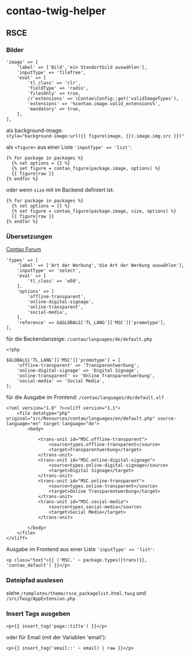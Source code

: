 # contao-twig-helper  
## RSCE  

### Bilder
```
'image' => [
    'label' => ['Bild','ein Standortbild auswählen'],
    'inputType' => 'fileTree',
    'eval' => [
        'tl_class' => 'clr',
        'fieldType' => 'radio',
        'filesOnly' => true,
        //'extensions' => \Contao\Config::get('validImageTypes'),
        'extensions' => '%contao.image.valid_extensions%',
        'mandatory' => true,
    ],
],  
```
als background-image:  
`style="background-image:url({{ figure(image, {}).image.img.src }})"`  

als `<figure>` aus einer Liste `'inputType' => 'list'`:  
```
{% for package in packages %}
  {% set options = {} %}
  {% set figure = contao_figure(package.image, options) %}
  {{ figure|raw }}
{% endfor %}
```
oder wenn `size` mit im Backend definiert ist:  
```
{% for package in packages %}
  {% set options = {} %}
  {% set figure = contao_figure(package.image, size, options) %}
  {{ figure|raw }}
{% endfor %}
```  

### Übersetzungen  
[Contao Forum](https://community.contao.org/de/showthread.php?86761-rsce_mytemplate-html-twig-%C3%9Cbersetzung-ausgeben)  
```
'types' => [
    'label' => ['Art der Werbung','die Art der Werbung auswählen'],
    'inputType' => 'select',
    'eval' => [
        'tl_class' => 'w50',
    ],
    'options' => [
        'offline-transparent',
        'online-digital-signage',
        'online-transparent',
        'social-media',
    ],
    'reference' => &$GLOBALS['TL_LANG']['MSC']['promotype'],
],
```
für die Backendanzeige: `/contao/languages/de/default.php`  
```
<?php

$GLOBALS['TL_LANG']['MSC']['promotype'] = [
    'offline-transparent' => 'Transparentwerbung',
    'online-digital-signage' => 'Digital Signage',
    'online-transparent' => 'Online Transparentwerbung',
    'social-media' => 'Social Media',
];
```
für die Ausgabe im Frontend: `/contao/languages/de/default.xlf`   
```
<?xml version="1.0" ?><xliff version="1.1">
    <file datatype="php" original="src/Resources/contao/languages/en/default.php" source-language="en" target-language="de">
        <body>

            <trans-unit id="MSC.offline-transparent">
                <source>types.offline-transparent</source>
                <target>Transparentwerbung</target>
            </trans-unit>        
            <trans-unit id="MSC.online-digital-signage">
                <source>types.online-digital-signage</source>
                <target>Digital Signage</target>
            </trans-unit>  
            <trans-unit id="MSC.online-transparent">
                <source>types.online-transparent</source>
                <target>Online Transparentwerbung</target>
            </trans-unit>      
            <trans-unit id="MSC.social-media">
                <source>types.social-media</source>
                <target>Social Media</target>
            </trans-unit>              

        </body>
    </file>
</xliff>
```
Ausgabe im Frontend aus einer Liste `'inputType' => 'list'`:  
```
<p class="text">{{ ('MSC.' ~ package.types)|trans({}, 'contao_default') }}</p>
```

### Dateipfad auslesen  
siehe `/templates/theme/rsce_packagelist.html.twig` und `/src/Twig/AppExtension.php`  

### Insert Tags ausgeben  
```
<p>{{ insert_tag('page::title') }}</p>
```
oder für Email (mit der Variablen 'email'):  
```
<p>{{ insert_tag('email::' ~ email) | raw }}</p>
```






